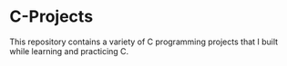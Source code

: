 # C-Projects
This repository contains a variety of C programming projects that I built while learning and practicing C.
